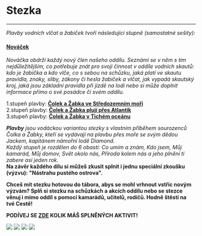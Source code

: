 # Stezka
--------------------

*Plavby vodních vlčat a žabiček tvoří následující stupně (samostatné sešity):*  

#### **[Nováček](https://drive.google.com/file/d/0ByDhSsQAhwyvd0pOQmN6TThtenM/view?usp=sharing)**  

*Nováčka obdrží každý nový člen našeho oddílu. Seznámí se v něm s tím nejdůležitějším, co potřebuje znát pro svoji činnost v oddíle vodních skautů: kdo je žabička a kdo vlče, co s sebou na schůzku, jaká platí ve skautu pravidla, znaky, sliby, zákony či hesla žabiček a vlčat, jak vypadá skautský kroj, jaká jsou základní pravidla při jízdě na lodi nebo si může doplnit informace přímo o své posádce či svém oddílu.*

1.stupeň plavby: **[Čolek a Žabka ve Středozemním moři](https://drive.google.com/file/d/0ByDhSsQAhwyvcjRNYl9aZnV4bUU/view?usp=sharing)**  
2.stupeň plavby: **[Čolek a Žabka plují přes Atlantik](https://drive.google.com/file/d/0ByDhSsQAhwyvMnp4bzAxV1g0eUU/view?usp=sharing)**  
3.stupeň plavby: **[Čolek a Žabka v Tichém oceánu](https://drive.google.com/file/d/0ByDhSsQAhwyvRjNKeVFzNy01LXc/view?usp=sharing)**  

***Plavby*** *jsou vodáckou variantou stezky s vlastním příběhem sourozenců Čolka a Žabky, kteří se vydávají na plavbu přes moře se svým dědou Jackem, kapitánem námořní lodě Diamond.*  
*Každý stupeň je rozdělen do 6 obastí: Co umím a znám, Kdo jsem, Můj kamarád, Můj domov, Svět okolo nás, Příroda kolem nás
a jeho plnění ti zabere asi jeden rok.*  
**Na závěr každého dílu si můžeš zkusit splnit i jednu speciální zkoušku (výzvu): "Nástrahu pustého ostrova".**    
 
**Chceš mít stezku hotovou do tábora, abys se mohl vrhnout vstříc novým výzvám? 
Splň si stezku na schůzkách a akcích oddílu nebo se stezce věnuj i mimo oddíl s pomocí kamarádů, učitelů, rodičů. Hodně štěstí na tvé Cestě!**  

**PODÍVEJ SE [ZDE](http://docs.google.com/spreadsheets/d/1ZDGQhdWlBC8xWjsX1xFYEbxRGThB4GTcSVW417lT0I0/pubhtml) KOLIK MÁŠ SPLNĚNÝCH AKTIVIT!**

![](https://dd06291c6c.cbaul-cdnwnd.com/0abdc7eb0737f25fe87fa1e4a28deb1c/200031650-3c48b3d434/nov%C3%A1%C4%8Dek.jpg)
![](https://dd06291c6c.cbaul-cdnwnd.com/0abdc7eb0737f25fe87fa1e4a28deb1c/200031651-6ac2b6cb6a/Ptitulka1.jpg)
![](https://dd06291c6c.cbaul-cdnwnd.com/0abdc7eb0737f25fe87fa1e4a28deb1c/200031652-a01baa20f8/Ptitulka2.jpg)
![](https://dd06291c6c.cbaul-cdnwnd.com/0abdc7eb0737f25fe87fa1e4a28deb1c/200031653-ceb80d00b7/Ptitulka3.jpg)
